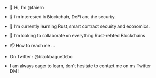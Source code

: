 - 👋 Hi, I’m @faiern
- 👀 I’m interested in Blockchain, DeFi and the security. 
- 🌱 I’m currently learning Rust, smart contract security and economics.
- 💞️ I’m looking to collaborate on everything Rust-related Blockchains
- 📫 How to reach me ...
- On Twitter : @blackbaguettebo

- I am always eager to learn, don't hesitate to contact me on my Twitter DM !
<!---
faiern/faiern is a ✨ special ✨ repository because its `README.md` (this file) appears on your GitHub profile.
You can click the Preview link to take a look at your changes.
--->

